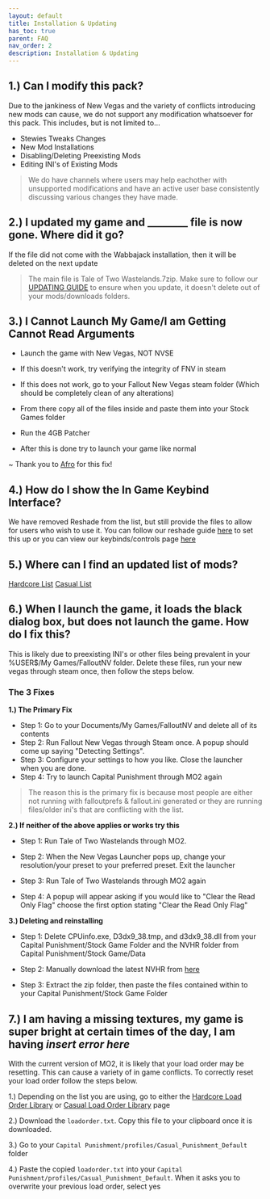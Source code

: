 ```yaml
---
layout: default
title: Installation & Updating
has_toc: true
parent: FAQ
nav_order: 2
description: Installation & Updating
---
```


## **1.) Can I modify this pack?**

Due to the jankiness of New Vegas and the variety of conflicts introducing new mods can cause, we do not support any modification whatsoever for this pack. This includes, but is not limited to...

- Stewies Tweaks Changes
- New Mod Installations
- Disabling/Deleting Preexisting Mods
- Editing INI's of Existing Mods
> We do have channels where users may help eachother with unsupported modifications and have an active user base consistently discussing various changes they have made.

## **2.) I updated my game and ________ file is now gone. Where did it go?**

If the file did not come with the Wabbajack installation, then it will be deleted on the next update

> The main file is Tale of Two Wastelands.7zip. Make sure to follow our [UPDATING GUIDE](https://www.modlists.net/01CapitalPunishment/4-Support/3-Updating/) to ensure when you update, it doesn't delete out of your mods/downloads folders.

## **3.) I Cannot Launch My Game/I am Getting Cannot Read Arguments**

- Launch the game with New Vegas, NOT NVSE

- If this doesn't work, try verifying the integrity of FNV in steam

- If this does not work, go to your Fallout New Vegas steam folder (Which should be completely clean of any alterations)

- From there copy all of the files inside and paste them into your Stock Games folder

- Run the 4GB Patcher

- After this is done try to launch your game like normal

~ Thank you to [Afro](https://www.youtube.com/channel/UC0AU8onc8vlBxm3jaqYlM0g) for this fix!

## **4.) How do I show the In Game Keybind Interface?**

We have removed Reshade from the list, but still provide the files to allow for users who wish to use it. You can follow our reshade guide [here](https://www.modlists.net/01CapitalPunishment/6-InstallGuide/2-Reshade-Installation/) to set this up or you can view our keybinds/controls page [here](https://www.modlists.net/01CapitalPunishment/4-Support/2-Controls-&-Tweaks/) 


## **5.) Where can I find an updated list of mods?**

[Hardcore List](https://loadorderlibrary.com/lists/capital-punishment-1122)
[Casual List](https://loadorderlibrary.com/lists/capital-punishment-casual-list)

## **6.) When I launch the game, it loads the black dialog box, but does not launch the game. How do I fix this?**
This is likely due to preexisting INI's or other files being prevalent in your %USER$/My Games/FalloutNV folder. Delete these files, run your new vegas through steam once, then follow the steps below.

### **The 3 Fixes**

**1.) The Primary Fix**
- Step 1: Go to your Documents/My Games/FalloutNV and delete all of its contents
- Step 2: Run Fallout New Vegas through Steam once. A popup should come up saying "Detecting Settings".
- Step 3: Configure your settings to how you like. Close the launcher when you are done.
- Step 4: Try to launch Capital Punishment through MO2 again
> The reason this is the primary fix is because most people are either not running with falloutprefs & fallout.ini generated or they are running files/older ini's that are conflicting with the list. 

**2.) If neither of the above applies or works try this**

- Step 1: Run Tale of Two Wastelands through MO2.

- Step 2: When the New Vegas Launcher pops up, change your resolution/your preset to your preferred preset. Exit the launcher

- Step 3: Run Tale of Two Wastelands through MO2 again

- Step 4: A popup will appear asking if you would like to "Clear the Read Only Flag" choose the first option stating "Clear the Read Only Flag"

**3.) Deleting and reinstalling**

- Step 1: Delete CPUinfo.exe, D3dx9_38.tmp, and d3dx9_38.dll from your Capital Punishment/Stock Game Folder and the NVHR folder from Capital Punishment/Stock Game/Data

- Step 2: Manually download the latest NVHR from [here](https://www.nexusmods.com/newvegas/mods/69779?tab=files)

- Step 3: Extract the zip folder, then paste the files contained within to your Capital Punishment/Stock Game Folder

## **7.) I am having a missing textures, my game is super bright at certain times of the day, I am having *insert error here***
With the current version of MO2, it is likely that your load order may be resetting. This can cause a variety of in game conflicts. To correctly reset your load order follow the steps below.

1.) Depending on the list you are using, go to either the [Hardcore Load Order Library](https://loadorderlibrary.com/lists/capital-punishment-1122) or [Casual Load Order Library](https://loadorderlibrary.com/lists/capital-punishment-casual-list) page

2.) Download the `loadorder.txt`. Copy this file to your clipboard once it is downloaded.

3.) Go to your `Capital Punishment/profiles/Casual_Punishment_Default` folder

4.) Paste the copied `loadorder.txt` into your `Capital Punishment/profiles/Casual_Punishment_Default`. When it asks you to overwrite your previous load order, select
yes

